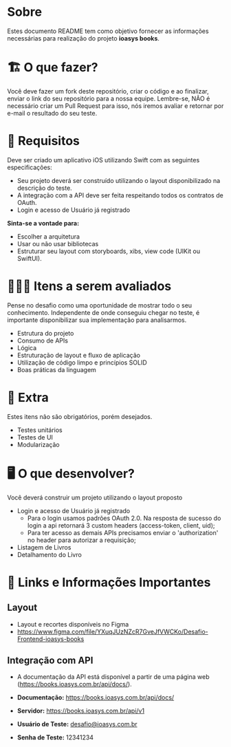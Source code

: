 # Sobre

Estes documento README tem como objetivo fornecer as informações necessárias para realização do projeto **ioasys books**.

# 🏗 O que fazer?
Você deve fazer um fork deste repositório, criar o código e ao finalizar, enviar o link do seu repositório para a nossa equipe. Lembre-se, NÃO é necessário criar um Pull Request para isso, nós iremos avaliar e retornar por e-mail o resultado do seu teste.

# 🚨 Requisitos

Deve ser criado um aplicativo iOS utilizando Swift com as seguintes especificações:

- Seu projeto deverá ser construído utilizando o layout disponibilizado na descrição do teste.
- A integração com a API deve ser feita respeitando todos os contratos de OAuth.
- Login e acesso de Usuário já registrado

**Sinta-se a vontade para:**

- Escolher a arquitetura
- Usar ou não usar bibliotecas
- Estruturar seu layout com storyboards, xibs, view code (UIKit ou SwiftUI).

# 🕵🏻‍♂️ Itens a serem avaliados


Pense no desafio como uma oportunidade de mostrar todo o seu conhecimento. Independente de onde conseguiu chegar no teste, é importante disponibilizar sua implementação para analisarmos.

- Estrutura do projeto
- Consumo de APIs
- Lógica
- Estruturação de layout e fluxo de aplicação
- Utilização de código limpo e princípios SOLID
- Boas práticas da linguagem


# 🎁 Extra

Estes itens não são obrigatórios, porém desejados.

- Testes unitários
- Testes de UI
- Modularização

# 🖥 O que desenvolver?

Você deverá construir um projeto utilizando o layout proposto

- Login e acesso de Usuário já registrado
  - Para o login usamos padrões OAuth 2.0. Na resposta de sucesso do login a api retornará 3 custom headers (access-token, client, uid);
  - Para ter acesso as demais APIs precisamos enviar o 'authorization' no header para autorizar a requisição;
- Listagem de Livros
- Detalhamento do Livro

# 🔗 Links e Informações Importantes

## Layout

- Layout e recortes disponíveis no Figma
- https://www.figma.com/file/YXuqJUzNZcR7GveJfVWCKo/Desafio-Frontend-ioasys-books

## Integração com API

- A documentação da API está disponível a partir de uma página web (https://books.ioasys.com.br/api/docs/).

- **Documentação:** https://books.ioasys.com.br/api/docs/
- **Servidor:** https://books.ioasys.com.br/api/v1
- **Usuário de Teste:** desafio@ioasys.com.br
- **Senha de Teste:** 12341234